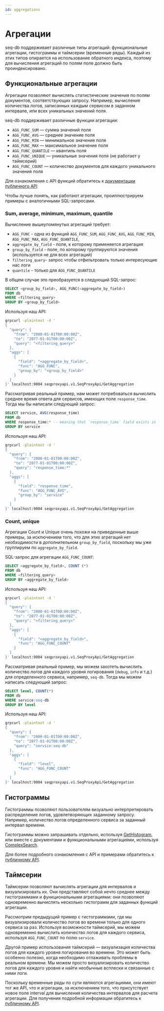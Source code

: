 ```yaml
---
id: aggregations
---
```


# Агрегации

seq-db поддерживает различные типы агрегаций: функциональные агрегации, гистограммы и таймсерии (временные ряды). Каждый
из этих типов опирается на использование обратного индекса, поэтому для вычисления агрегаций по полям поле должно быть
проиндексировано.

## Функциональные агрегации

Агрегации позволяют вычислять статистические значения по полям документов, соответствующих запросу. Например, вычисление
количества логов, записанных каждым сервисом в заданном интервале, или всех уникальных значений поля.

seq-db поддерживает различные функции агрегации:

- `AGG_FUNC_SUM` — сумма значений поля
- `AGG_FUNC_AVG` — среднее значение поля
- `AGG_FUNC_MIN` — минимальное значение поля
- `AGG_FUNC_MAX` — максимальное значение поля
- `AGG_FUNC_QUANTILE` — квантиль поля
- `AGG_FUNC_UNIQUE` — уникальные значения поля (не работает у таймсерий)
- `AGG_FUNC_COUNT` — количество документов для каждого уникального значения поля

Для ознакомления с API функций обратитесь к [документации публичного API](10-public-api.md#примеры-агрегаций)

Чтобы лучше понять, как работают агрегации, проиллюстрируем примеры с аналогичными SQL-запросами.

### Sum, average, minimum, maximum, quantile

Вычисление вышеупомянутых агрегаций требует:

- `AGG_FUNC` - одна из функций `AGG_FUNC_SUM`, `AGG_FUNC_AVG`, `AGG_FUNC_MIN`, `AGG_FUNC_MAX`, `AGG_FUNC_QUANTILE`,
- `aggregate_by_field` - поле, к которому применяется агрегация
- `group_by_field` - поле, по которому группируются значения (используется не для всех агрегаций)
- `filtering_query`- запрос чтобы отфильтровать только интересующие нас логи
- `quantile` - только для `AGG_FUNC_QUANTILE`

В общем случае это преобразуется в следующий SQL-запрос:

```sql
SELECT <group_by_field>, AGG_FUNC(<aggregate_by_field>)
FROM db
WHERE <filtering_query>
GROUP BY <group_by_field>
```

Используя наш API:

```sh
grpcurl -plaintext -d '
{
  "query": {
    "from": "2000-01-01T00:00:00Z",
    "to": "2077-01-01T00:00:00Z",
    "query": "<filtering_query>"
  },
  "aggs": [
    {
      "field": "<aggregate_by_field>",
      "func": "AGG_FUNC",
      "group_by": "<group_by_field>"
    }
  ]
}' localhost:9004 seqproxyapi.v1.SeqProxyApi/GetAggregation
```

Рассматривая реальный пример, нам может потребоваться вычислить среднее время ответа для сервисов, имеющих поле
`response_time`. Тогда мы бы написали следующий запрос:

```sql
SELECT service, AVG(response_time)
FROM db
WHERE response_time:* -- meaning that `response_time` field exists in logs
GROUP BY service
```

Используя наш API:

```sh
grpcurl -plaintext -d '
{
  "query": {
    "from": "2000-01-01T00:00:00Z",
    "to": "2077-01-01T00:00:00Z",
    "query": "response_time:*"
  },
  "aggs": [
    {
      "field": "response_time",
      "func": "AGG_FUNC_AVG",
      "group_by": "service"
    }
  ]
}' localhost:9004 seqproxyapi.v1.SeqProxyApi/GetAggregation
```

### Count, unique

Агрегации Count и Unique очень похожи на приведенные выше примеры, за исключением того, что для этих агрегаций нет
необходимости в дополнительном `group_by_field`, поскольку мы уже группируем по `aggregate_by_field`.

SQL-запрос для агрегации `AGG_FUNC_COUNT`:

```sql
SELECT <aggregate_by_field>, COUNT (*)
FROM db
WHERE <filtering_query>
GROUP BY <aggregate_by_field>
```

Используя наш API:

```sh
grpcurl -plaintext -d '
{
  "query": {
    "from": "2000-01-01T00:00:00Z",
    "to": "2077-01-01T00:00:00Z",
    "query": "<filtering_query>"
  },
  "aggs": [
    {
      "field": "<aggregate_by_field>",
      "func": "AGG_FUNC_COUNT"
    }
  ]
}' localhost:9004 seqproxyapi.v1.SeqProxyApi/GetAggregation
```

Рассматривая реальный пример, мы можем захотеть вычислить количество логов для каждого уровня логирования (`debug`,
`info` и т.д.) для определенного сервиса, например, `seq-db`. Тогда мы можем написать следующий запрос:

```sql
SELECT level, COUNT(*)
FROM db
WHERE service:seq-db
GROUP BY level
```

Используя наш API:

```sh
grpcurl -plaintext -d '
{
  "query": {
    "from": "2000-01-01T00:00:00Z",
    "to": "2077-01-01T00:00:00Z",
    "query": "service:seq-db"
  },
  "aggs": [
    {
      "field": "level",
      "func": "AGG_FUNC_COUNT"
    }
  ]
}' localhost:9004 seqproxyapi.v1.SeqProxyApi/GetAggregation
```

## Гистограммы

Гистограммы позволяют пользователям визуально интерпретировать распределение логов, удовлетворяющих заданному запросу.
Например, количество логов определенного сервиса за заданный интервал времени.

Гистограммы можно запрашивать отдельно, используя [GetHistogram](10-public-api.md#gethistogram), или вместе с
документами и функциональными агрегациями, используя [ComplexSearch](10-public-api.md#complexsearch).

Для более подробного ознакомления с API и примерами обратитесь к [публичному API](10-public-api.md).

## Таймсерии

Таймсерии позволяют вычислять агрегации для интервалов и визуализировать их. Они представляют собой нечто среднее
между гистограммами и функциональными агрегациями: они позволяют одновременно вычислять несколько гистограмм для
заданных функций агрегации.

Рассмотрим предыдущий пример с гистограммами, где мы визуализировали количество логов во времени только для одного
сервиса за раз. Используя возможности таймсерий, мы можем одновременно вычислить количество логов для каждого сервиса,
используя `AGG_FUNC_COUNT` по полю `service`.

Другой пример использования таймсерий — визуализация количества логов для каждого уровня логирования во времени.
Это может быть особенно полезно, когда необходимо отлаживать проблемы в реальном времени. Мы можем просто
визуализировать количество логов для каждого уровня и найти необычные всплески и связанные с ними логи.

Поскольку временные ряды по сути являются агрегациями, они имеют тот же API, что и агрегации, за исключением того, что
присутствует новое поле interval для вычисления количества интервалов для расчета агрегации. Для получения подробной
информации обратитесь к [публичному API](10-public-api.md#count-с-указанием-интервала).
